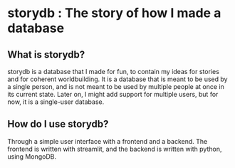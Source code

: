 # storydb : The story of how I made a database

## What is storydb?
storydb is a database that I made for fun, to contain my ideas for stories and for coherent worldbuilding.
It is a database that is meant to be used by a single person, and is not meant to be used by multiple people at once 
in its current state. Later on, I might add support for multiple users, but for now, it is a single-user database.

## How do I use storydb?
Through a simple user interface with a frontend and a backend. The frontend is written with streamlit, and the backend
is written with python, using MongoDB.
